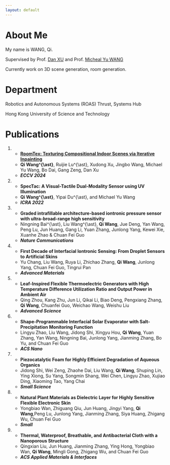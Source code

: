 ```yaml
---
layout: default
---
```



# About Me
My name is WANG, Qi.

Supervised by Prof. [Dan XU](https://www.danxurgb.net/) and Prof. [Micheal Yu WANG](https://ragroup.hkust.edu.hk/)

Currently work on 3D scene generation, room generation.

# Department

Robotics and Autonomous Systems (ROAS) Thrust, Systems Hub

Hong Kong University of Science and Technology  

# Publications
1. *   [**RoomTex: Texturing Compositional Indoor Scenes via Iterative Inpainting**](https://qwang666.github.io/RoomTex/)
   *   **Qi Wang^{\ast}**, Ruijie Lu^{\ast}, Xudong Xu, Jingbo Wang, Michael Yu Wang, Bo Dai, Gang Zeng, Dan Xu
   *   **_ECCV 2024_**

2. *   **SpecTac: A Visual-Tactile Dual-Modality Sensor using UV Illumination**
   *   **Qi Wang^{\ast}**, Yipai Du^{\ast}, and Michael Yu Wang
   *   **_ICRA 2022_**

3. *   **Graded intrafillable architecture-based iontronic pressure sensor with ultra-broad-range high sensitivity**
   *   Ningning Bai^{\ast}, Liu Wang^{\ast}, **Qi Wang**, Jue Deng, Yan Wang, Peng Lu, Jun Huang, Gang Li, Yuan Zhang, Junlong Yang, Kewei Xie, Xuanhe Zhao & Chuan Fei Guo
   *   **_Nature Communications_**

4. *   **First Decade of Interfacial Iontronic Sensing: From Droplet Sensors to Artificial Skins**
   *   Yu Chang, Liu Wang, Ruya Li, Zhichao Zhang, **Qi Wang**, Junlong Yang, Chuan Fei Guo, Tingrui Pan
   *   **_Advanced Materials_**

5. *   **Leaf-Inspired Flexible Thermoelectric Generators with High Temperature Difference Utilization Ratio and Output Power in Ambient Air**
   *   Qing Zhou, Kang Zhu, Jun Li, Qikai Li, Biao Deng, Pengxiang Zhang, **Qi Wang**, Chuanfei Guo, Weichao Wang, Weishu Liu
   *   **_Advanced Science_**

6. *   **Shape-Programmable Interfacial Solar Evaporator with Salt-Precipitation Monitoring Function**
   *   Lingyu Zhao, Liu Wang, Jidong Shi, Xingyu Hou, **Qi Wang**, Yuan Zhang, Yan Wang, Ningning Bai, Junlong Yang, Jianming Zhang, Bo Yu, and Chuan Fei Guo
   *   **_ACS Nano_**

7. *   **Piezocatalytic Foam for Highly Efficient Degradation of Aqueous Organics**
   *   Jidong Shi, Wei Zeng, Zhaohe Dai, Liu Wang, **Qi Wang**, Shuping Lin, Ying Xiong, Su Yang, Songmin Shang, Wei Chen, Lingyu Zhao, Xujiao Ding, Xiaoming Tao, Yang Chai
   *   **_Small Science_**

8. *   **Natural Plant Materials as Dielectric Layer for Highly Sensitive Flexible Electronic Skin**
   *   Yongbiao Wan, Zhiguang Qiu, Jun Huang, Jingyi Yang, **Qi Wang**,Peng Lu, Junlong Yang, Jianming Zhang, Siya Huang, Zhigang Wu, Chuan Fei Guo
   *   **_Small_**

9. *   **Thermal, Waterproof, Breathable, and Antibacterial Cloth with a Nanoporous Structure**
   *   Qingxian Liu, Jun Huang, Jianming Zhang, Ying Hong, Yongbiao Wan, **Qi Wang**, Mingli Gong, Zhigang Wu, and Chuan Fei Guo
   *   **_ACS Applied Materials & Interfaces_**






<!--
Text can be **bold**, _italic_, or ~~strikethrough~~.
[Link to another page](./another-page.html).

## Header 2

> This is a blockquote following a header.
>
> When something is important enough, you do it even if the odds are not in your favor.

### Header 3

```js
// Javascript code with syntax highlighting.
var fun = function lang(l) {
  dateformat.i18n = require('./lang/' + l)
  return true;
}
```

```ruby
# Ruby code with syntax highlighting
GitHubPages::Dependencies.gems.each do |gem, version|
  s.add_dependency(gem, "= #{version}")
end
```

#### Header 4

*   This is an unordered list following a header.
*   This is an unordered list following a header.
*   This is an unordered list following a header.

##### Header 5

1.  This is an ordered list following a header.
2.  This is an ordered list following a header.
3.  This is an ordered list following a header.

###### Header 6

| head1        | head two          | three |
|:-------------|:------------------|:------|
| ok           | good swedish fish | nice  |
| out of stock | good and plenty   | nice  |
| ok           | good `oreos`      | hmm   |
| ok           | good `zoute` drop | yumm  |

### There's a horizontal rule below this.

* * *

### Here is an unordered list:

*   Item foo
*   Item bar
*   Item baz
*   Item zip

### And an ordered list:

1.  Item one
1.  Item two
1.  Item three
1.  Item four

### And a nested list:

- level 1 item
  - level 2 item
  - level 2 item
    - level 3 item
    - level 3 item
- level 1 item
  - level 2 item
  - level 2 item
  - level 2 item
- level 1 item
  - level 2 item
  - level 2 item
- level 1 item

### Small image

![Octocat](https://github.githubassets.com/images/icons/emoji/octocat.png)

### Large image

![Branching](https://guides.github.com/activities/hello-world/branching.png)


### Definition lists can be used with HTML syntax.

<dl>
<dt>Name</dt>
<dd>Godzilla</dd>
<dt>Born</dt>
<dd>1952</dd>
<dt>Birthplace</dt>
<dd>Japan</dd>
<dt>Color</dt>
<dd>Green</dd>
</dl>

```
Long, single-line code blocks should not wrap. They should horizontally scroll if they are too long. This line should be long enough to demonstrate this.
```

```
The final element.
```
-->
